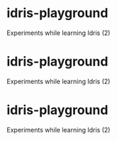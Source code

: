 # idris-playground

Experiments while learning Idris (2)
# idris-playground

Experiments while learning Idris (2)
# idris-playground

Experiments while learning Idris (2)

